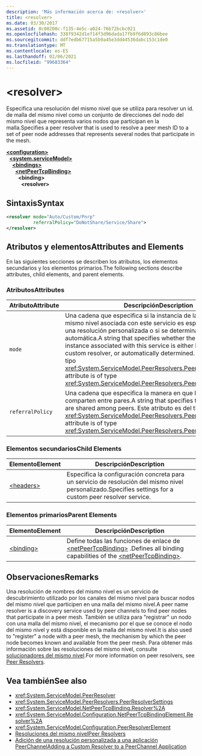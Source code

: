 ```yaml
---
description: 'Más información acerca de: <resolver>'
title: <resolver>
ms.date: 03/30/2017
ms.assetid: 0c00200c-f135-4e5c-a024-76b72bcbc021
ms.openlocfilehash: 338f9342d1ef14f3d96dada17fb9f6d893c86bee
ms.sourcegitcommit: ddf7edb67715a5b9a45e3dd44536dabc153c1de0
ms.translationtype: MT
ms.contentlocale: es-ES
ms.lasthandoff: 02/06/2021
ms.locfileid: "99683364"
---
```

# \<resolver>

<span data-ttu-id="aba35-102">Especifica una resolución del mismo nivel que se utiliza para resolver un id. de malla del mismo nivel como un conjunto de direcciones del nodo del mismo nivel que representa varios nodos que participan en la malla.</span><span class="sxs-lookup"><span data-stu-id="aba35-102">Specifies a peer resolver that is used to resolve a peer mesh ID to a set of peer node addresses that represents several nodes that participate in the mesh.</span></span>  
  
[**\<configuration>**](../configuration-element.md)\
&nbsp;&nbsp;[**\<system.serviceModel>**](system-servicemodel.md)\
&nbsp;&nbsp;&nbsp;&nbsp;[**\<bindings>**](bindings.md)\
&nbsp;&nbsp;&nbsp;&nbsp;&nbsp;&nbsp;[**\<netPeerTcpBinding>**](netpeertcpbinding.md)\
&nbsp;&nbsp;&nbsp;&nbsp;&nbsp;&nbsp;&nbsp;&nbsp;**\<binding>**\
&nbsp;&nbsp;&nbsp;&nbsp;&nbsp;&nbsp;&nbsp;&nbsp;&nbsp;&nbsp;**\<resolver>**  
  
## <a name="syntax"></a><span data-ttu-id="aba35-103">Sintaxis</span><span class="sxs-lookup"><span data-stu-id="aba35-103">Syntax</span></span>  
  
```xml  
<resolver mode="Auto/Custom/Pnrp"
          referralPolicy="DoNotShare/Service/Share">
</resolver>
```  
  
## <a name="attributes-and-elements"></a><span data-ttu-id="aba35-104">Atributos y elementos</span><span class="sxs-lookup"><span data-stu-id="aba35-104">Attributes and Elements</span></span>  

 <span data-ttu-id="aba35-105">En las siguientes secciones se describen los atributos, los elementos secundarios y los elementos primarios.</span><span class="sxs-lookup"><span data-stu-id="aba35-105">The following sections describe attributes, child elements, and parent elements.</span></span>  
  
### <a name="attributes"></a><span data-ttu-id="aba35-106">Atributos</span><span class="sxs-lookup"><span data-stu-id="aba35-106">Attributes</span></span>  
  
|<span data-ttu-id="aba35-107">Atributo</span><span class="sxs-lookup"><span data-stu-id="aba35-107">Attribute</span></span>|<span data-ttu-id="aba35-108">Descripción</span><span class="sxs-lookup"><span data-stu-id="aba35-108">Description</span></span>|  
|---------------|-----------------|  
|`mode`|<span data-ttu-id="aba35-109">Una cadena que especifica si la instancia de la resolución del mismo nivel asociada con este servicio es específica del PNRP, una resolución personalizada o si se determina de manera automática.</span><span class="sxs-lookup"><span data-stu-id="aba35-109">A string that specifies whether the peer resolver instance associated with this service is either PNRP-specific, a custom resolver, or automatically determined.</span></span> <span data-ttu-id="aba35-110">Este atributo es del tipo <xref:System.ServiceModel.PeerResolvers.PeerResolverMode>.</span><span class="sxs-lookup"><span data-stu-id="aba35-110">This attribute is of type <xref:System.ServiceModel.PeerResolvers.PeerResolverMode>.</span></span>|  
|`referralPolicy`|<span data-ttu-id="aba35-111">Una cadena que especifica la manera en que las referencias se comparten entre pares.</span><span class="sxs-lookup"><span data-stu-id="aba35-111">A string that specifies the way referrals are shared among peers.</span></span> <span data-ttu-id="aba35-112">Este atributo es del tipo <xref:System.ServiceModel.PeerResolvers.PeerReferralPolicy>.</span><span class="sxs-lookup"><span data-stu-id="aba35-112">This attribute is of type <xref:System.ServiceModel.PeerResolvers.PeerReferralPolicy>.</span></span>|  
  
### <a name="child-elements"></a><span data-ttu-id="aba35-113">Elementos secundarios</span><span class="sxs-lookup"><span data-stu-id="aba35-113">Child Elements</span></span>  
  
|<span data-ttu-id="aba35-114">Elemento</span><span class="sxs-lookup"><span data-stu-id="aba35-114">Element</span></span>|<span data-ttu-id="aba35-115">Descripción</span><span class="sxs-lookup"><span data-stu-id="aba35-115">Description</span></span>|  
|-------------|-----------------|  
|[\<headers>](headers.md)|<span data-ttu-id="aba35-116">Especifica la configuración concreta para un servicio de resolución del mismo nivel personalizado.</span><span class="sxs-lookup"><span data-stu-id="aba35-116">Specifies settings for a custom peer resolver service.</span></span>|  
  
### <a name="parent-elements"></a><span data-ttu-id="aba35-117">Elementos primarios</span><span class="sxs-lookup"><span data-stu-id="aba35-117">Parent Elements</span></span>  
  
|<span data-ttu-id="aba35-118">Elemento</span><span class="sxs-lookup"><span data-stu-id="aba35-118">Element</span></span>|<span data-ttu-id="aba35-119">Descripción</span><span class="sxs-lookup"><span data-stu-id="aba35-119">Description</span></span>|  
|-------------|-----------------|  
|[\<binding>](bindings.md)|<span data-ttu-id="aba35-120">Define todas las funciones de enlace de [\<netPeerTcpBinding>](netpeertcpbinding.md) .</span><span class="sxs-lookup"><span data-stu-id="aba35-120">Defines all binding capabilities of the [\<netPeerTcpBinding>](netpeertcpbinding.md).</span></span>|  
  
## <a name="remarks"></a><span data-ttu-id="aba35-121">Observaciones</span><span class="sxs-lookup"><span data-stu-id="aba35-121">Remarks</span></span>  

 <span data-ttu-id="aba35-122">Una resolución de nombres del mismo nivel es un servicio de descubrimiento utilizado por los canales del mismo nivel para buscar nodos del mismo nivel que participen en una malla del mismo nivel.</span><span class="sxs-lookup"><span data-stu-id="aba35-122">A peer name resolver is a discovery service used by peer channels to find peer nodes that participate in a peer mesh.</span></span> <span data-ttu-id="aba35-123">También se utiliza para "registrar" un nodo con una malla del mismo nivel, el mecanismo por el que se conoce el nodo del mismo nivel y está disponible en la malla del mismo nivel.</span><span class="sxs-lookup"><span data-stu-id="aba35-123">It is also used to "register" a node with a peer mesh, the mechanism by which the peer node becomes known and available from the peer mesh.</span></span> <span data-ttu-id="aba35-124">Para obtener más información sobre las resoluciones del mismo nivel, consulte [solucionadores del mismo nivel](../../../wcf/feature-details/peer-resolvers.md).</span><span class="sxs-lookup"><span data-stu-id="aba35-124">For more information on peer resolvers, see [Peer Resolvers](../../../wcf/feature-details/peer-resolvers.md).</span></span>  
  
## <a name="see-also"></a><span data-ttu-id="aba35-125">Vea también</span><span class="sxs-lookup"><span data-stu-id="aba35-125">See also</span></span>

- <xref:System.ServiceModel.PeerResolver>
- <xref:System.ServiceModel.PeerResolvers.PeerResolverSettings>
- <xref:System.ServiceModel.NetPeerTcpBinding.Resolver%2A>
- <xref:System.ServiceModel.Configuration.NetPeerTcpBindingElement.Resolver%2A>
- <xref:System.ServiceModel.Configuration.PeerResolverElement>
- [<span data-ttu-id="aba35-126">Resoluciones del mismo nivel</span><span class="sxs-lookup"><span data-stu-id="aba35-126">Peer Resolvers</span></span>](../../../wcf/feature-details/peer-resolvers.md)
- <span data-ttu-id="aba35-127">[Adición de una resolución personalizada a una aplicación PeerChannel](/previous-versions/ms730105(v=vs.90))</span><span class="sxs-lookup"><span data-stu-id="aba35-127">[Adding a Custom Resolver to a PeerChannel Application](/previous-versions/ms730105(v=vs.90))</span></span>
